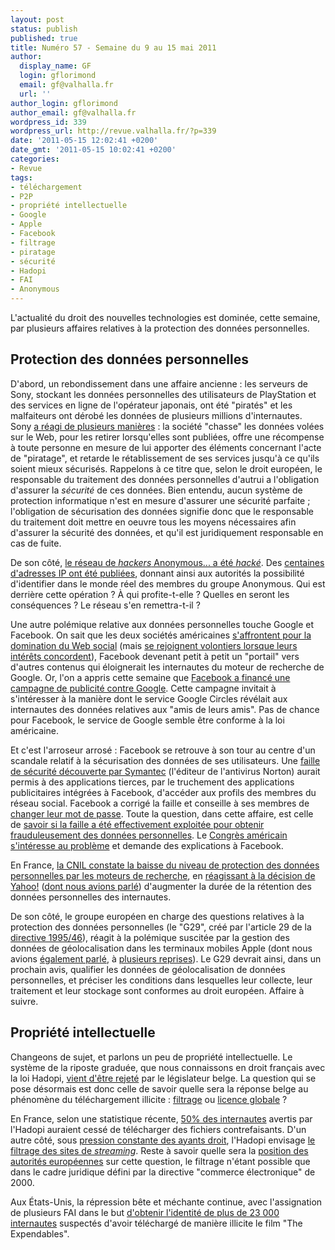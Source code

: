 ```yaml
---
layout: post
status: publish
published: true
title: Numéro 57 - Semaine du 9 au 15 mai 2011
author:
  display_name: GF
  login: gflorimond
  email: gf@valhalla.fr
  url: ''
author_login: gflorimond
author_email: gf@valhalla.fr
wordpress_id: 339
wordpress_url: http://revue.valhalla.fr/?p=339
date: '2011-05-15 12:02:41 +0200'
date_gmt: '2011-05-15 10:02:41 +0200'
categories:
- Revue
tags:
- téléchargement
- P2P
- propriété intellectuelle
- Google
- Apple
- Facebook
- filtrage
- piratage
- sécurité
- Hadopi
- FAI
- Anonymous
---
```

<p>L'actualité du droit des nouvelles technologies est dominée, cette semaine, par plusieurs affaires relatives à la protection des données personnelles.</p>
<h2>Protection des données personnelles</h2>
<p>D'abord, un rebondissement dans une affaire ancienne : les serveurs de Sony, stockant les données personnelles des utilisateurs de PlayStation et des services en ligne de l'opérateur japonais, ont été "piratés" et les malfaiteurs ont dérobé les données de plusieurs millions d'internautes. Sony <a href="http://www.zdnet.fr/actualites/psn-pirate-sony-sauve-les-donnees-de-2-500-personnes-publiees-sur-un-site-web-39760581.htm">a réagi de plusieurs manières</a> : la société "chasse" les données volées sur le Web, pour les retirer lorsqu'elles sont publiées, offre une récompense à toute personne en mesure de lui apporter des éléments concernant l'acte de "piratage", et retarde le rétablissement de ses services jusqu'à ce qu'ils soient mieux sécurisés. Rappelons à ce titre que, selon le droit européen, le responsable du traitement des données personnelles d'autrui a l'obligation d'assurer la <i>sécurité</i> de ces données. Bien entendu, aucun système de protection informatique n'est en mesure d'assurer une sécurité parfaite ; l'obligation de sécurisation des données signifie donc que le responsable du traitement doit mettre en oeuvre tous les moyens nécessaires afin d'assurer la sécurité des données, et qu'il est juridiquement responsable en cas de fuite.</p>
<p>De son côté, <a href="http://www.numerama.com/magazine/18738-anonymous-corrompu-des-centaines-d-adresses-ip-publiees.html">le réseau de <i>hackers</i> Anonymous... a été <i>hacké</i></a>. Des <a href="http://www.zdnet.fr/actualites/anonymous-pirate-des-adresses-ip-publiees-et-sony-se-lance-dans-la-chasse-aux-pirates-39760643.htm">centaines d'adresses IP ont été publiées</a>, donnant ainsi aux autorités la possibilité d'identifier dans le monde réel des membres du groupe Anonymous. Qui est derrière cette opération ? À qui profite-t-elle ? Quelles en seront les conséquences ? Le réseau s'en remettra-t-il ?</p>
<p>Une autre polémique relative aux données personnelles touche Google et Facebook. On sait que les deux sociétés américaines <a href="http://www.zdnet.fr/actualites/facebook-s-explique-sur-sa-campagne-anti-google-et-fait-son-mea-culpa-39760767.htm">s'affrontent pour la domination du Web social</a> (mais <a href="http://www.lemonde.fr/technologies/article/2011/05/09/facebook-et-google-s-opposent-a-une-proposition-de-loi-californienne-sur-la-vie-privee_1519254_651865.html">se rejoignent volontiers lorsque leurs intérêts concordent</a>), Facebook devenant petit à petit un "portail" vers d'autres contenus qui éloignerait les internautes du moteur de recherche de Google. Or, l'on a appris cette semaine que <a href="http://www.lemonde.fr/technologies/article/2011/05/12/facebook-a-finance-une-campagne-anti-google_1521051_651865.html">Facebook a financé une campagne de publicité contre Google</a>. Cette campagne invitait à s'intéresser à la manière dont le service Google Circles révélait aux internautes des données relatives aux "amis de leurs amis". Pas de chance pour Facebook, le service de Google semble être conforme à la loi américaine.</p>
<p>Et c'est l'arroseur arrosé : Facebook se retrouve à son tour au centre d'un scandale relatif à la sécurisation des données de ses utilisateurs. Une <a href="http://www.zdnet.fr/actualites/faille-100-000-applications-facebook-ouvertes-aux-indiscretions-39760674.htm">faille de sécurité découverte par Symantec</a> (l'éditeur de l'antivirus Norton) aurait permis à des applications tierces, par le truchement des applications publicitaires intégrées à Facebook, d'accéder aux profils des membres du réseau social. Facebook a corrigé la faille et conseille à ses membres de <a href="http://www.silicon.fr/facebook-expose-a-son-tour-les-donnees-personnelles-de-ses-utilisateurs-51396.html">changer leur mot de passe</a>. Toute la question, dans cette affaire, est celle de <a href="http://www.pcinpact.com/actu/news/63512-facebook-fuite-massive-donnees.htm">savoir si la faille a été effectivement exploitée pour obtenir frauduleusement des données personnelles</a>. Le <a href="http://www.zdnet.fr/actualites/faille-facebook-somme-par-des-parlementaires-americains-de-s-expliquer-39760720.htm">Congrès américain s'intéresse au problème</a> et demande des explications à Facebook.</p>
<p>En France, <a href="http://www.zdnet.fr/actualites/la-cnil-constate-un-recul-du-respect-de-la-vie-privee-sur-les-moteurs-de-recherche-39760638.htm">la CNIL constate la baisse du niveau de protection des données personnelles par les moteurs de recherche</a>, en <a href="http://www.numerama.com/magazine/18742-la-cnil-deplore-la-reculade-de-yahoo-sur-la-conservation-des-donnees.html">réagissant à la décision de Yahoo!</a> (<a href="http://revue.valhalla.fr/numeros/54/">dont nous avions parlé</a>) d'augmenter la durée de la rétention des données personnelles des internautes.</p>
<p>De son côté, le groupe européen en charge des questions relatives à la protection des données personnelles (le "G29", créé par l'article 29 de la <a href="http://eur-lex.europa.eu/LexUriServ/LexUriServ.do?uri=CELEX:31995L0046:fr:HTML">directive 1995/46</a>), réagit à la polémique suscitée par la gestion des données de géolocalisation dans les terminaux mobiles Apple (dont nous avions <a href="http://revue.valhalla.fr/numeros/54/">également parlé</a>, à <a href="http://revue.valhalla.fr/numeros/55/">plusieurs reprises</a>). Le G29 devrait ainsi, dans un prochain avis, qualifier les données de géolocalisation de données personnelles, et préciser les conditions dans lesquelles leur collecte, leur traitement et leur stockage sont conformes au droit européen. Affaire à suivre.</p>
<h2>Propriété intellectuelle</h2>
<p>Changeons de sujet, et parlons un peu de propriété intellectuelle. Le système de la riposte graduée, que nous connaissons en droit français avec la loi Hadopi, <a href="http://www.pcinpact.com/actu/news/63524-hadopi-belgique-riposte-graduee-licence-globale.htm">vient d'être rejeté</a> par le législateur belge. La question qui se pose désormais est donc celle de savoir quelle sera la réponse belge au phénomène du téléchargement illicite : <a href="http://www.numerama.com/magazine/18776-la-hadopi-belge-est-enterree-mais-pas-le-filtrage.html">filtrage</a> ou <a href="http://www.pcinpact.com/actu/news/63524-hadopi-belgique-riposte-graduee-licence-globale.htm">licence globale</a> ? </p>
<p>En France, selon une statistique récente, <a href="http://www.numerama.com/magazine/18752-hadopi-50-des-avertis-auraient-arrete-de-pirater.html">50% des internautes</a> avertis par l'Hadopi auraient cessé de télécharger des fichiers contrefaisants. D'un autre côté, sous <a href="http://www.pcinpact.com/actu/news/63527-hadopi-p2p-cinema-streaming-ddl.htm">pression constante des ayants droit</a>, l'Hadopi envisage <a href="http://www.numerama.com/magazine/18774-les-producteurs-de-cinema-demandent-le-filtrage-du-streaming.html">le filtrage des sites de <i>streaming</i></a>. Reste à savoir quelle sera la <a href="http://www.numerama.com/magazine/18778-filtrage-bruxelles-proche-de-ceder-aux-pressions-des-ayants-droit.html">position des autorités européennes</a> sur cette question, le filtrage n'étant possible que dans le cadre juridique défini par la directive "commerce électronique" de 2000.</p>
<p>Aux États-Unis, la répression bête et méchante continue, avec l'assignation de plusieurs FAI dans le but <a href="http://www.zdnet.fr/actualites/etats-unis-23-000-internautes-poursuivis-pour-avoir-telecharge-le-meme-film-39760700.htm#xtor=RSS-1">d'obtenir l'identité de plus de 23 000 internautes</a> suspectés d'avoir téléchargé de manière illicite le film "The Expendables".</p>
